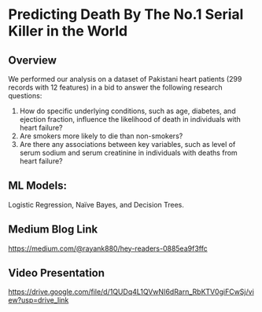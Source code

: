 # Predicting Death By The No.1 Serial Killer in the World
## Overview
We performed our analysis on a dataset of Pakistani heart patients (299 records with 12 features) in a bid to answer the following research questions:
1) How do specific underlying conditions, such as age, diabetes, and ejection fraction, influence the likelihood of death in individuals with heart failure?
2) Are smokers more likely to die than non-smokers?
3) Are there any associations between key variables, such as level of serum sodium and serum creatinine in individuals with deaths from heart failure?

## ML Models:
Logistic Regression, Naïve Bayes, and Decision Trees. 

## Medium Blog Link
https://medium.com/@rayank880/hey-readers-0885ea9f3ffc

## Video Presentation
https://drive.google.com/file/d/1QUDq4L1QVwNI6dRarn_RbKTV0giFCwSj/view?usp=drive_link



